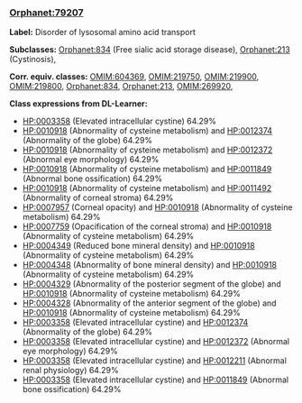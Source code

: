 
### [Orphanet:79207](http://www.orpha.net/ORDO/Orphanet_79207)
**Label:** Disorder of lysosomal amino acid transport

**Subclasses:** [Orphanet:834](http://www.orpha.net/ORDO/Orphanet_834) (Free sialic acid storage disease), [Orphanet:213](http://www.orpha.net/ORDO/Orphanet_213) (Cystinosis), 

**Corr. equiv. classes:** [OMIM:604369](http://purl.obolibrary.org/obo/OMIM_604369), [OMIM:219750](http://purl.obolibrary.org/obo/OMIM_219750), [OMIM:219900](http://purl.obolibrary.org/obo/OMIM_219900), [OMIM:219800](http://purl.obolibrary.org/obo/OMIM_219800), [Orphanet:834](http://www.orpha.net/ORDO/Orphanet_834), [Orphanet:213](http://www.orpha.net/ORDO/Orphanet_213), [OMIM:269920](http://purl.obolibrary.org/obo/OMIM_269920), 

**Class expressions from DL-Learner:**

- [HP:0003358](http://purl.obolibrary.org/obo/HP_0003358) (Elevated intracellular cystine) 64.29%
- [HP:0010918](http://purl.obolibrary.org/obo/HP_0010918) (Abnormality of cysteine metabolism) and [HP:0012374](http://purl.obolibrary.org/obo/HP_0012374) (Abnormality of the globe) 64.29%
- [HP:0010918](http://purl.obolibrary.org/obo/HP_0010918) (Abnormality of cysteine metabolism) and [HP:0012372](http://purl.obolibrary.org/obo/HP_0012372) (Abnormal eye morphology) 64.29%
- [HP:0010918](http://purl.obolibrary.org/obo/HP_0010918) (Abnormality of cysteine metabolism) and [HP:0011849](http://purl.obolibrary.org/obo/HP_0011849) (Abnormal bone ossification) 64.29%
- [HP:0010918](http://purl.obolibrary.org/obo/HP_0010918) (Abnormality of cysteine metabolism) and [HP:0011492](http://purl.obolibrary.org/obo/HP_0011492) (Abnormality of corneal stroma) 64.29%
- [HP:0007957](http://purl.obolibrary.org/obo/HP_0007957) (Corneal opacity) and [HP:0010918](http://purl.obolibrary.org/obo/HP_0010918) (Abnormality of cysteine metabolism) 64.29%
- [HP:0007759](http://purl.obolibrary.org/obo/HP_0007759) (Opacification of the corneal stroma) and [HP:0010918](http://purl.obolibrary.org/obo/HP_0010918) (Abnormality of cysteine metabolism) 64.29%
- [HP:0004349](http://purl.obolibrary.org/obo/HP_0004349) (Reduced bone mineral density) and [HP:0010918](http://purl.obolibrary.org/obo/HP_0010918) (Abnormality of cysteine metabolism) 64.29%
- [HP:0004348](http://purl.obolibrary.org/obo/HP_0004348) (Abnormality of bone mineral density) and [HP:0010918](http://purl.obolibrary.org/obo/HP_0010918) (Abnormality of cysteine metabolism) 64.29%
- [HP:0004329](http://purl.obolibrary.org/obo/HP_0004329) (Abnormality of the posterior segment of the globe) and [HP:0010918](http://purl.obolibrary.org/obo/HP_0010918) (Abnormality of cysteine metabolism) 64.29%
- [HP:0004328](http://purl.obolibrary.org/obo/HP_0004328) (Abnormality of the anterior segment of the globe) and [HP:0010918](http://purl.obolibrary.org/obo/HP_0010918) (Abnormality of cysteine metabolism) 64.29%
- [HP:0003358](http://purl.obolibrary.org/obo/HP_0003358) (Elevated intracellular cystine) and [HP:0012374](http://purl.obolibrary.org/obo/HP_0012374) (Abnormality of the globe) 64.29%
- [HP:0003358](http://purl.obolibrary.org/obo/HP_0003358) (Elevated intracellular cystine) and [HP:0012372](http://purl.obolibrary.org/obo/HP_0012372) (Abnormal eye morphology) 64.29%
- [HP:0003358](http://purl.obolibrary.org/obo/HP_0003358) (Elevated intracellular cystine) and [HP:0012211](http://purl.obolibrary.org/obo/HP_0012211) (Abnormal renal physiology) 64.29%
- [HP:0003358](http://purl.obolibrary.org/obo/HP_0003358) (Elevated intracellular cystine) and [HP:0011849](http://purl.obolibrary.org/obo/HP_0011849) (Abnormal bone ossification) 64.29%



